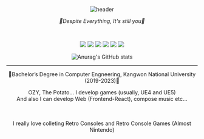 <div align="center">

![header](https://capsule-render.vercel.app/api?type=soft&text=TRY%20SAY%20"HELLO%20OZY"&animation=twinkling&color=gradient)
  
*💖Despite Everything, It's still you💖*
  
<br>

<img src="https://img.shields.io/badge/Unreal4-0E1128?style=for-the-badge&logo=unrealengine&logoColor=white"> <img src="https://img.shields.io/badge/Unreal5-0E1128?style=for-the-badge&logo=unrealengine&logoColor=white"> <img src="https://img.shields.io/badge/Unity-000000?style=for-the-badge&logo=unity&logoColor=white">
<img src="https://img.shields.io/badge/Figma-F24E1E?style=for-the-badge&logo=figma&logoColor=white"> <img src="https://img.shields.io/badge/Photoshop-31A8FF?style=for-the-badge&logo=adobephotoshop&logoColor=white"> <img src="https://img.shields.io/badge/React-61DAFB?style=for-the-badge&logo=react&logoColor=white">

![Anurag's GitHub stats](https://github-readme-stats.vercel.app/api?username=OGYWORLD&show_icons=true&theme=radical)
<hr/>

🥔Bachelor’s Degree in Computer Engneering, Kangwon National University (2019-2023)🥔

OZY, The Potato... I develop games (usually, UE4 and UE5)
<br>
And also I can develop Web (Frontend-React), compose music etc...

<br>
<br>
I really love colleting Retro Consoles and Retro Console Games (Almost Nintendo)

</div>
